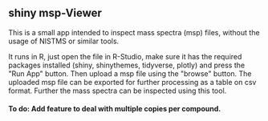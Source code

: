 ## shiny msp-Viewer

This is a small app intended to inspect mass spectra (msp) files, without the usage of NISTMS or similar tools.
 
It runs in R, just open the file in R-Studio, make sure it has the required packages installed (shiny, shinythemes, tidyverse, plotly) and press the "Run App" button.
Then upload a msp file using the "browse" button. 
The uploaded msp file can be exported for further processing as a table on csv format. Further the mass spectra can be inspected using this tool. 

#### To do: Add feature to deal with multiple copies per compound.
